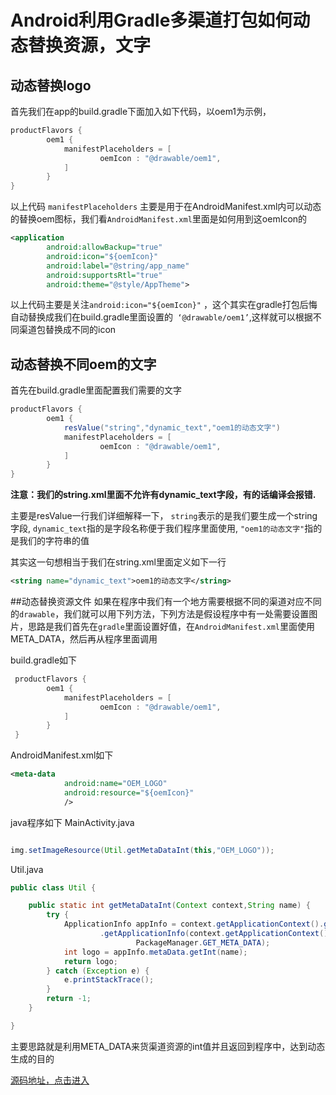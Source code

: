 # Android利用Gradle多渠道打包如何动态替换资源，文字

## 动态替换logo
首先我们在app的build.gradle下面加入如下代码，以oem1为示例，


```gradle
productFlavors {
        oem1 {
            manifestPlaceholders = [
                    oemIcon : "@drawable/oem1",
            ]
        }
}
```
以上代码 `manifestPlaceholders` 主要是用于在AndroidManifest.xml内可以动态的替换oem图标，我们看`AndroidManifest.xml`里面是如何用到这oemIcon的

```xml
<application
        android:allowBackup="true"
        android:icon="${oemIcon}"
        android:label="@string/app_name"
        android:supportsRtl="true"
        android:theme="@style/AppTheme">
```

以上代码主要是关注`android:icon="${oemIcon}"` ，这个其实在gradle打包后悔自动替换成我们在build.gradle里面设置的` ‘@drawable/oem1’`,这样就可以根据不同渠道包替换成不同的icon

## 动态替换不同oem的文字

首先在build.gradle里面配置我们需要的文字

```gradle
productFlavors {
        oem1 {
            resValue("string","dynamic_text","oem1的动态文字")
            manifestPlaceholders = [
                    oemIcon : "@drawable/oem1",
            ]
        }
}
```
**注意：我们的string.xml里面不允许有dynamic_text字段，有的话编译会报错.**

主要是resValue一行我们详细解释一下，
`string`表示的是我们要生成一个string字段,
`dynamic_text`指的是字段名称便于我们程序里面使用,
`"oem1的动态文字"`指的是我们的字符串的值

其实这一句想相当于我们在string.xml里面定义如下一行
```xml
<string name="dynamic_text">oem1的动态文字</string>
```

##动态替换资源文件
如果在程序中我们有一个地方需要根据不同的渠道对应不同的`drawable`，我们就可以用下列方法，下列方法是假设程序中有一处需要设置图片，思路是我们首先在`gradle`里面设置好值，在`AndroidManifest.xml`里面使用META_DATA，然后再从程序里面调用

build.gradle如下
```gradle
 productFlavors {
        oem1 {
            manifestPlaceholders = [
                    oemIcon : "@drawable/oem1",
            ]
        }
 }
```
AndroidManifest.xml如下
```xml
<meta-data
            android:name="OEM_LOGO"
            android:resource="${oemIcon}"
            />
```

java程序如下
MainActivity.java
```java

img.setImageResource(Util.getMetaDataInt(this,"OEM_LOGO"));
```
Util.java
```java
public class Util {

    public static int getMetaDataInt(Context context,String name) {
        try {
            ApplicationInfo appInfo = context.getApplicationContext().getPackageManager()
                    .getApplicationInfo(context.getApplicationContext().getPackageName(),
                            PackageManager.GET_META_DATA);
            int logo = appInfo.metaData.getInt(name);
            return logo;
        } catch (Exception e) {
            e.printStackTrace();
        }
        return -1;
    }

}

```

主要思路就是利用META_DATA来货渠道资源的int值并且返回到程序中，达到动态生成的目的

[源码地址，点击进入](https://github.com/hanhan12312/MoreOEMDemo)





